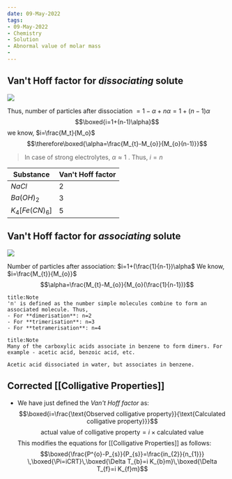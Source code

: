 ```yaml
---
date: 09-May-2022
tags:
- 09-May-2022
- Chemistry
- Solution
- Abnormal value of molar mass
- 
---
```

## Van't Hoff factor for _dissociating_ solute
![](https://i.imgur.com/vWfiLsO.png)

Thus, number of particles after dissociation $=1-\alpha+n \alpha=1+(n-1)\alpha$
$$\boxed{i=1+(n-1)\alpha}$$
we know, $i=\frac{M_t}{M_o}$
$$\therefore\boxed{\alpha=\frac{M_{t}-M_{o}}{M_{o}(n-1)}}$$
> In case of strong electrolytes, $\alpha\approx1$ . Thus, $i=n$

| Substance           | Van't Hoff factor |
| ------------------- | ----------------- |
| $NaCl$                | 2                 |
| $Ba(OH)_{2}$        | 3                 |
| $K_{4}[Fe(CN)_{6}]$ | 5                  |

## Van't Hoff factor for _associating_ solute 
![](https://i.imgur.com/39f6fjE.png)

Number of particles after association: $i=1+(\frac{1}{n-1})\alpha$
We know, $i=\frac{M_{t}}{M_{o}}$
$$\alpha=\frac{M_{t}-M_{o}}{M_{o}(\frac{1}{n-1})}$$
```ad-note 
title:Note 
'n' is defined as the number simple molecules combine to form an associated molecule. Thus,
- For **dimerisation**: n=2
- For **trimerisation**: n=3
- For **tetramerisation**: n=4
```
```ad-note 
title:Note 
Many of the carboxylic acids associate in benzene to form dimers. For example - acetic acid, benzoic acid, etc.

Acetic acid dissociated in water, but associates in benzene.
```

## Corrected [[Colligative Properties]] 
- We have just defined the _Van't Hoff factor_ as:
$$\boxed{i=\frac{\text{Observed colligative property}}{\text{Calculated colligative property}}}$$
$$\text{actual value of colligative property}=i \times \text{calculated value}$$
This modifies the equations for [[Colligative Properties]] as follows:
$$\boxed{\frac{P^{o}-P_{s}}{P_{s}}=\frac{in_{2}}{n_{1}}} \,\boxed{\Pi=iCRT}\,\boxed{\Delta T_{b}=i K_{b}m}\,\boxed{\Delta T_{f}=i K_{f}m}$$
